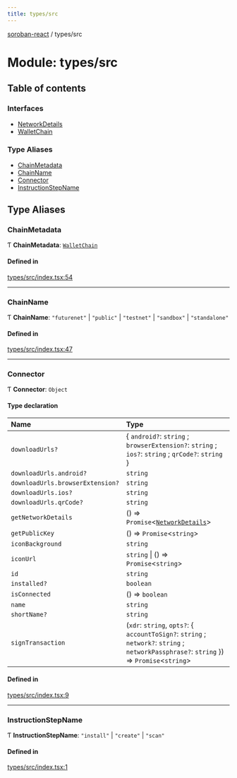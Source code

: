 ```yaml
---
title: types/src
---
```

[soroban-react](../README.md) / types/src

# Module: types/src

## Table of contents

### Interfaces

- [NetworkDetails](../interfaces/types_src.NetworkDetails.md)
- [WalletChain](../interfaces/types_src.WalletChain.md)

### Type Aliases

- [ChainMetadata](types_src.md#chainmetadata)
- [ChainName](types_src.md#chainname)
- [Connector](types_src.md#connector)
- [InstructionStepName](types_src.md#instructionstepname)

## Type Aliases

### ChainMetadata

Ƭ **ChainMetadata**: [`WalletChain`](../interfaces/types_src.WalletChain.md)

#### Defined in

[types/src/index.tsx:54](https://github.com/mauroepce/soroban-react/blob/18cabd0/packages/types/src/index.tsx#L54)

___

### ChainName

Ƭ **ChainName**: ``"futurenet"`` \| ``"public"`` \| ``"testnet"`` \| ``"sandbox"`` \| ``"standalone"``

#### Defined in

[types/src/index.tsx:47](https://github.com/mauroepce/soroban-react/blob/18cabd0/packages/types/src/index.tsx#L47)

___

### Connector

Ƭ **Connector**: `Object`

#### Type declaration

| Name | Type |
| :------ | :------ |
| `downloadUrls?` | { `android?`: `string` ; `browserExtension?`: `string` ; `ios?`: `string` ; `qrCode?`: `string`  } |
| `downloadUrls.android?` | `string` |
| `downloadUrls.browserExtension?` | `string` |
| `downloadUrls.ios?` | `string` |
| `downloadUrls.qrCode?` | `string` |
| `getNetworkDetails` | () => `Promise`<[`NetworkDetails`](../interfaces/types_src.NetworkDetails.md)\> |
| `getPublicKey` | () => `Promise`<`string`\> |
| `iconBackground` | `string` |
| `iconUrl` | `string` \| () => `Promise`<`string`\> |
| `id` | `string` |
| `installed?` | `boolean` |
| `isConnected` | () => `boolean` |
| `name` | `string` |
| `shortName?` | `string` |
| `signTransaction` | (`xdr`: `string`, `opts?`: { `accountToSign?`: `string` ; `network?`: `string` ; `networkPassphrase?`: `string`  }) => `Promise`<`string`\> |

#### Defined in

[types/src/index.tsx:9](https://github.com/mauroepce/soroban-react/blob/18cabd0/packages/types/src/index.tsx#L9)

___

### InstructionStepName

Ƭ **InstructionStepName**: ``"install"`` \| ``"create"`` \| ``"scan"``

#### Defined in

[types/src/index.tsx:1](https://github.com/mauroepce/soroban-react/blob/18cabd0/packages/types/src/index.tsx#L1)
